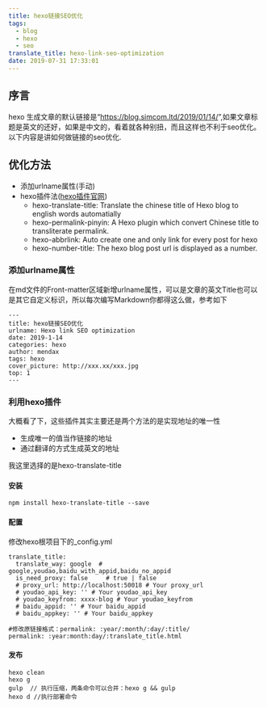 ```yaml
---
title: hexo链接SEO优化
tags:
  - blog
  - hexo
  - seo
translate_title: hexo-link-seo-optimization
date: 2019-07-31 17:33:01
---
```

## 序言 ##
hexo 生成文章的默认链接是“https://blog.simcom.ltd/2019/01/14/<Markdown file name>”,如果文章标题是英文的还好，如果是中文的，看着就各种别扭，而且这样也不利于seo优化。以下内容是讲如何做链接的seo优化.
## 优化方法 ##
- 添加urlname属性(手动)
- hexo插件法([hexo插件官网](https://hexo.io/plugins/index.html))
	- hexo-translate-title: Translate the chinese title of Hexo blog to english words automatially
	- hexo-permalink-pinyin: A Hexo plugin which convert Chinese title to transliterate permalink.
	- hexo-abbrlink: Auto create one and only link for every post for hexo
	- hexo-number-title: The hexo blog post url is displayed as a number.

### 添加urlname属性 ###
在md文件的Front-matter区域新增urlname属性，可以是文章的英文Title也可以是其它自定义标识，所以每次编写Markdown你都得这么做，参考如下
<pre><code>---
title: hexo链接SEO优化
urlname: Hexo link SEO optimization
date: 2019-1-14 
categories: hexo
author: mendax
tags: hexo
cover_picture: http://xxx.xx/xxx.jpg
top: 1
---
</pre></code>

### 利用hexo插件 ###
大概看了下，这些插件其实主要还是两个方法的是实现地址的唯一性

- 生成唯一的值当作链接的地址
- 通过翻译的方式生成英文的地址

我这里选择的是hexo-translate-title
#### 安装 ####
<pre><code>npm install hexo-translate-title --save
</pre></code>
#### 配置 ####
修改hexo根项目下的_config.yml
<pre><code>translate_title:
  translate_way: google  # google,youdao,baidu_with_appid,baidu_no_appid
  is_need_proxy: false     # true | false
  # proxy_url: http://localhost:50018 # Your proxy_url
  # youdao_api_key: '' # Your youdao_api_key
  # youdao_keyfrom: xxxx-blog # Your youdao_keyfrom
  # baidu_appid: '' # Your baidu_appid
  # baidu_appkey: '' # Your baidu_appkey
</pre></code>
<pre><code>#修改原链接格式：permalink: :year/:month/:day/:title/
permalink: :year:month:day/:translate_title.html
</pre></code>
#### 发布 ####
<pre><code>hexo clean
hexo g
gulp  // 执行压缩，两条命令可以合并：hexo g && gulp
hexo d //执行部署命令
</pre></code>



